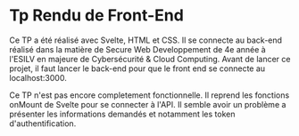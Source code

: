 # Tp Rendu de Front-End

Ce TP a été réalisé avec Svelte, HTML et CSS.
Il se connecte au back-end réalisé dans la matière de Secure Web Developpement de 4e année à l'ESILV en majeure de Cybersécurité & Cloud Computing.
Avant de lancer ce projet, il faut lancer le back-end pour que le front end se connecte au localhost:3000. 


Ce TP n'est pas encore completement fonctionnelle. Il reprend les fonctions onMount de Svelte pour se connecter à l'API. Il semble avoir un problème a présenter les informations demandés et notamment les token d'authentification.
